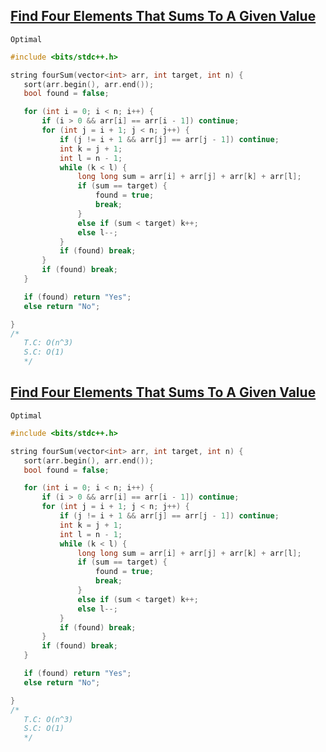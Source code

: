  ## [Find Four Elements That Sums To A Given Value](https://www.codingninjas.com/codestudio/problems/find-four-elements-that-sums-to-a-given-value_8230785?challengeSlug=striver-sde-challenge)

```Optimal```
 ```cpp
 #include <bits/stdc++.h>

string fourSum(vector<int> arr, int target, int n) {
    sort(arr.begin(), arr.end());
    bool found = false;

    for (int i = 0; i < n; i++) {
        if (i > 0 && arr[i] == arr[i - 1]) continue;
        for (int j = i + 1; j < n; j++) {
            if (j != i + 1 && arr[j] == arr[j - 1]) continue;
            int k = j + 1;
            int l = n - 1;
            while (k < l) {
                long long sum = arr[i] + arr[j] + arr[k] + arr[l];
                if (sum == target) {
                    found = true;
                    break;
                }
                else if (sum < target) k++;
                else l--;
            }
            if (found) break;
        }
        if (found) break;
    }

    if (found) return "Yes";
    else return "No";

}
/*
    T.C: O(n^3)
    S.C: O(1)
    */
```

 ## [Find Four Elements That Sums To A Given Value](https://www.codingninjas.com/codestudio/problems/find-four-elements-that-sums-to-a-given-value_8230785?challengeSlug=striver-sde-challenge)

```Optimal```
 ```cpp
 #include <bits/stdc++.h>

string fourSum(vector<int> arr, int target, int n) {
    sort(arr.begin(), arr.end());
    bool found = false;

    for (int i = 0; i < n; i++) {
        if (i > 0 && arr[i] == arr[i - 1]) continue;
        for (int j = i + 1; j < n; j++) {
            if (j != i + 1 && arr[j] == arr[j - 1]) continue;
            int k = j + 1;
            int l = n - 1;
            while (k < l) {
                long long sum = arr[i] + arr[j] + arr[k] + arr[l];
                if (sum == target) {
                    found = true;
                    break;
                }
                else if (sum < target) k++;
                else l--;
            }
            if (found) break;
        }
        if (found) break;
    }

    if (found) return "Yes";
    else return "No";

}
/*
    T.C: O(n^3)
    S.C: O(1)
    */
```

